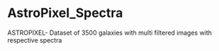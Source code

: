 # AstroPixel_Spectra
ASTROPIXEL- Dataset of 3500 galaxies with multi filtered images with respective spectra
